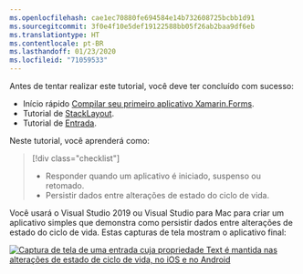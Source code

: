 ```yaml
---
ms.openlocfilehash: cae1ec70880fe694584e14b732608725bcbb1d91
ms.sourcegitcommit: 3f0e4f10e5def19122588bb05f26ab2baa9df6eb
ms.translationtype: HT
ms.contentlocale: pt-BR
ms.lasthandoff: 01/23/2020
ms.locfileid: "71059533"
---
```

Antes de tentar realizar este tutorial, você deve ter concluído com sucesso:

- Início rápido [Compilar seu primeiro aplicativo Xamarin.Forms](~/get-started/first-app/index.md).
- Tutorial de [StackLayout](~/get-started/tutorials/stacklayout/index.yml).
- Tutorial de [Entrada](~/get-started/tutorials/entry/index.yml).

Neste tutorial, você aprenderá como:

> [!div class="checklist"]
>
> - Responder quando um aplicativo é iniciado, suspenso ou retomado.
> - Persistir dados entre alterações de estado do ciclo de vida.

Você usará o Visual Studio 2019 ou Visual Studio para Mac para criar um aplicativo simples que demonstra como persistir dados entre alterações de estado do ciclo de vida. Estas capturas de tela mostram o aplicativo final:

[![Captura de tela de uma entrada cuja propriedade Text é mantida nas alterações de estado de ciclo de vida, no iOS e no Android](../images/persist-data.png "Entrada cuja propriedade Text é mantida nas alterações de estado de ciclo de vida")](../images/persist-data-large.png#lightbox "Entrada cuja propriedade Text é mantida nas alterações de estado de ciclo de vida")
